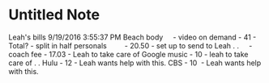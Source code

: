 # Untitled Note

Leah's bills
9/19/2016 3:55:37 PM
Beach body
    - video on demand - 41 - Total? - split in half personals
        - 20.50 - set up to send to Leah . .
    - coach fee - 17.03 - Leah to take care of
Google music - 10 - leah to take care of . .
Hulu - 12 - Leah wants help with this.
CBS - 10  - Leah wants help with this.
